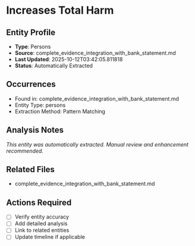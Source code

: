 # Increases Total Harm

## Entity Profile
- **Type**: Persons
- **Source**: complete_evidence_integration_with_bank_statement.md
- **Last Updated**: 2025-10-12T03:42:05.811818
- **Status**: Automatically Extracted

## Occurrences
- Found in: complete_evidence_integration_with_bank_statement.md
- Entity Type: persons
- Extraction Method: Pattern Matching

## Analysis Notes
*This entity was automatically extracted. Manual review and enhancement recommended.*

## Related Files
- complete_evidence_integration_with_bank_statement.md

## Actions Required
- [ ] Verify entity accuracy
- [ ] Add detailed analysis
- [ ] Link to related entities
- [ ] Update timeline if applicable
